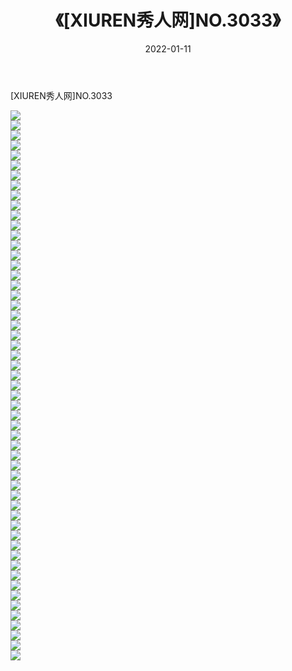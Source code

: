 ﻿---
layout: post
title:  《[XIUREN秀人网]NO.3033》
date:   2022-01-11
img: http://img.660000.xyz/Sharelink/秀人网/秀人网第04部分/[XIUREN秀人网]NO.3033/000.jpg
categories: [美女, 清纯, 唯美]
---

[XIUREN秀人网]NO.3033

 ![](http://img.660000.xyz/Sharelink/秀人网/秀人网第04部分/[XIUREN秀人网]NO.3033/001.jpg) <br>![](http://img.660000.xyz/Sharelink/秀人网/秀人网第04部分/[XIUREN秀人网]NO.3033/002.jpg) <br>![](http://img.660000.xyz/Sharelink/秀人网/秀人网第04部分/[XIUREN秀人网]NO.3033/003.jpg) <br>![](http://img.660000.xyz/Sharelink/秀人网/秀人网第04部分/[XIUREN秀人网]NO.3033/004.jpg) <br>![](http://img.660000.xyz/Sharelink/秀人网/秀人网第04部分/[XIUREN秀人网]NO.3033/005.jpg) <br>![](http://img.660000.xyz/Sharelink/秀人网/秀人网第04部分/[XIUREN秀人网]NO.3033/006.jpg) <br>![](http://img.660000.xyz/Sharelink/秀人网/秀人网第04部分/[XIUREN秀人网]NO.3033/007.jpg) <br>![](http://img.660000.xyz/Sharelink/秀人网/秀人网第04部分/[XIUREN秀人网]NO.3033/008.jpg) <br>![](http://img.660000.xyz/Sharelink/秀人网/秀人网第04部分/[XIUREN秀人网]NO.3033/009.jpg) <br>![](http://img.660000.xyz/Sharelink/秀人网/秀人网第04部分/[XIUREN秀人网]NO.3033/010.jpg) <br>![](http://img.660000.xyz/Sharelink/秀人网/秀人网第04部分/[XIUREN秀人网]NO.3033/011.jpg) <br>![](http://img.660000.xyz/Sharelink/秀人网/秀人网第04部分/[XIUREN秀人网]NO.3033/012.jpg) <br>![](http://img.660000.xyz/Sharelink/秀人网/秀人网第04部分/[XIUREN秀人网]NO.3033/013.jpg) <br>![](http://img.660000.xyz/Sharelink/秀人网/秀人网第04部分/[XIUREN秀人网]NO.3033/014.jpg) <br>![](http://img.660000.xyz/Sharelink/秀人网/秀人网第04部分/[XIUREN秀人网]NO.3033/015.jpg) <br>![](http://img.660000.xyz/Sharelink/秀人网/秀人网第04部分/[XIUREN秀人网]NO.3033/016.jpg) <br>![](http://img.660000.xyz/Sharelink/秀人网/秀人网第04部分/[XIUREN秀人网]NO.3033/017.jpg) <br>![](http://img.660000.xyz/Sharelink/秀人网/秀人网第04部分/[XIUREN秀人网]NO.3033/018.jpg) <br>![](http://img.660000.xyz/Sharelink/秀人网/秀人网第04部分/[XIUREN秀人网]NO.3033/019.jpg) <br>![](http://img.660000.xyz/Sharelink/秀人网/秀人网第04部分/[XIUREN秀人网]NO.3033/020.jpg) <br>![](http://img.660000.xyz/Sharelink/秀人网/秀人网第04部分/[XIUREN秀人网]NO.3033/021.jpg) <br>![](http://img.660000.xyz/Sharelink/秀人网/秀人网第04部分/[XIUREN秀人网]NO.3033/022.jpg) <br>![](http://img.660000.xyz/Sharelink/秀人网/秀人网第04部分/[XIUREN秀人网]NO.3033/023.jpg) <br>![](http://img.660000.xyz/Sharelink/秀人网/秀人网第04部分/[XIUREN秀人网]NO.3033/024.jpg) <br>![](http://img.660000.xyz/Sharelink/秀人网/秀人网第04部分/[XIUREN秀人网]NO.3033/025.jpg) <br>![](http://img.660000.xyz/Sharelink/秀人网/秀人网第04部分/[XIUREN秀人网]NO.3033/026.jpg) <br>![](http://img.660000.xyz/Sharelink/秀人网/秀人网第04部分/[XIUREN秀人网]NO.3033/027.jpg) <br>![](http://img.660000.xyz/Sharelink/秀人网/秀人网第04部分/[XIUREN秀人网]NO.3033/028.jpg) <br>![](http://img.660000.xyz/Sharelink/秀人网/秀人网第04部分/[XIUREN秀人网]NO.3033/029.jpg) <br>![](http://img.660000.xyz/Sharelink/秀人网/秀人网第04部分/[XIUREN秀人网]NO.3033/030.jpg) <br>![](http://img.660000.xyz/Sharelink/秀人网/秀人网第04部分/[XIUREN秀人网]NO.3033/031.jpg) <br>![](http://img.660000.xyz/Sharelink/秀人网/秀人网第04部分/[XIUREN秀人网]NO.3033/032.jpg) <br>![](http://img.660000.xyz/Sharelink/秀人网/秀人网第04部分/[XIUREN秀人网]NO.3033/033.jpg) <br>![](http://img.660000.xyz/Sharelink/秀人网/秀人网第04部分/[XIUREN秀人网]NO.3033/034.jpg) <br>![](http://img.660000.xyz/Sharelink/秀人网/秀人网第04部分/[XIUREN秀人网]NO.3033/035.jpg) <br>![](http://img.660000.xyz/Sharelink/秀人网/秀人网第04部分/[XIUREN秀人网]NO.3033/036.jpg) <br>![](http://img.660000.xyz/Sharelink/秀人网/秀人网第04部分/[XIUREN秀人网]NO.3033/037.jpg) <br>![](http://img.660000.xyz/Sharelink/秀人网/秀人网第04部分/[XIUREN秀人网]NO.3033/038.jpg) <br>![](http://img.660000.xyz/Sharelink/秀人网/秀人网第04部分/[XIUREN秀人网]NO.3033/039.jpg) <br>![](http://img.660000.xyz/Sharelink/秀人网/秀人网第04部分/[XIUREN秀人网]NO.3033/040.jpg) <br>![](http://img.660000.xyz/Sharelink/秀人网/秀人网第04部分/[XIUREN秀人网]NO.3033/041.jpg) <br>![](http://img.660000.xyz/Sharelink/秀人网/秀人网第04部分/[XIUREN秀人网]NO.3033/042.jpg) <br>![](http://img.660000.xyz/Sharelink/秀人网/秀人网第04部分/[XIUREN秀人网]NO.3033/043.jpg) <br>![](http://img.660000.xyz/Sharelink/秀人网/秀人网第04部分/[XIUREN秀人网]NO.3033/044.jpg) <br>![](http://img.660000.xyz/Sharelink/秀人网/秀人网第04部分/[XIUREN秀人网]NO.3033/045.jpg) <br>![](http://img.660000.xyz/Sharelink/秀人网/秀人网第04部分/[XIUREN秀人网]NO.3033/046.jpg) <br>![](http://img.660000.xyz/Sharelink/秀人网/秀人网第04部分/[XIUREN秀人网]NO.3033/047.jpg) <br>![](http://img.660000.xyz/Sharelink/秀人网/秀人网第04部分/[XIUREN秀人网]NO.3033/048.jpg) <br>![](http://img.660000.xyz/Sharelink/秀人网/秀人网第04部分/[XIUREN秀人网]NO.3033/049.jpg) <br>![](http://img.660000.xyz/Sharelink/秀人网/秀人网第04部分/[XIUREN秀人网]NO.3033/050.jpg) <br>![](http://img.660000.xyz/Sharelink/秀人网/秀人网第04部分/[XIUREN秀人网]NO.3033/051.jpg) <br>![](http://img.660000.xyz/Sharelink/秀人网/秀人网第04部分/[XIUREN秀人网]NO.3033/052.jpg) <br>![](http://img.660000.xyz/Sharelink/秀人网/秀人网第04部分/[XIUREN秀人网]NO.3033/053.jpg) <br>![](http://img.660000.xyz/Sharelink/秀人网/秀人网第04部分/[XIUREN秀人网]NO.3033/054.jpg) <br>![](http://img.660000.xyz/Sharelink/秀人网/秀人网第04部分/[XIUREN秀人网]NO.3033/055.jpg) <br>